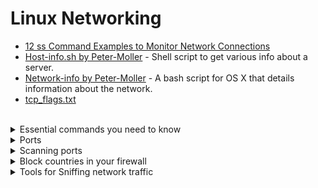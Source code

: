 
# Linux Networking
- [12 ss Command Examples to Monitor Network Connections](https://www.tecmint.com/ss-command-examples-in-linux/)
- [Host-info.sh by Peter-Moller](https://github.com/Peter-Moller/host-info) - Shell script to get various info about a server.
- [Network-info by Peter-Moller](https://github.com/Peter-Moller/network-info) - A bash script for OS X that details information about the network.
- [tcp_flags.txt](https://gist.github.com/tuxfight3r/9ac030cb0d707bb446c7)

<br>

<details> <summary> Essential commands you need to know </summary> <br>
  
````shell
arp -n                       # show arp cache
ip neigh
curl ifconfig.me             # check your public ip
curl ip.me                   # check your public ip
curl ip.kelp.no              # Check your public ip
ip a l                       # show ip config
ip addr OR ip addr show      # show ip config
ifconfig                     # show ip config
ifconfig wlan0 promisc       # enable promiscuous mode on wlan0
iwconfig
netstat
ping
route
ethtool -s eth0 speed 1000 duplex full autoneg on   # sets 1 Gbit network speed specifically on eth0
````

#### Change IP/MAC address
````shell
ip link set dev eth0 down
macchanger -m 11:22:33:44:55:66 eth0
ip link set dev eth0 up
````
#### Set Static IP
````shell
ip addr add 10.10.0.2/24 dev eth0
````

#### Certificates
````shell
openssl x509 -text -noout -in certificate.crt                 #decrypt cert to a more readable form
openssl s_client -showcerts -connect example.com:443          #read the SSL Certificate information from a remote server
````

#### Curl
````
curl -v -H "user-agent: Mozilla/5.0 (Windows NT 6.1; rv:45.0) Gecko/20100101 Firefox/45.0" 'https://url.com'
````

#### Ipv6
````
ip -6 addr                        #show local listed ipv6 adddresses
ip -6 addr show scope global      #show global reachable addresses
dig -6 TXT +short o-o.myaddr.l.google.com @ns1.google.com       #test ipv6 vai dns from terminal
dig -t aaaa +short myip.opendns.com @resolver1.opendns.com      #same
curl -6 https://ifconfig.co                                     #test https
curl -6 https://ifconfig.co/ip
curl -6 https://ipv6.icanhazip.com
ssh -6 sshmyip.com                   #test ssh via ipv6
````
</details>

<details> <summary> Ports </summary> <br>
  
- [Open-ports by Peter-Moller](https://github.com/Peter-Moller/open-ports) - A bash-script for OS X and Linux detailing the open network connections to and from a computer.
````shell
sudo ss -lptn
sudo ss -tulpn
sudo netstat -tulpn
sudo netstat -peanut
sudo netstat -peanut | grep ":80 "
sudo netstat -ltp | egrep -- '-[[:space:]]*$'
sudo netstat --program --numeric-hosts --numeric-ports --extend       # find -inum 152555007
sudo lsof -i TCP:443
sudo lsof -nP -iTCP -sTCP:LISTEN
sudo lsof -i -P -n | grep -i "established"
````

#### NetStat - _Network Statistics_
_command-line tool that displays network connections (both incoming and outgoing), routing tables, and a number of network interface (network interface controller or software-defined network interface) and network protocol statistics. It is available on Unix-like operating systems including OS X, Linux, Solaris, and BSD, and is available on Windows NT-based operating systems including Windows XP, Windows Vista, Windows 7 and Windows 8. [netstat.net](http://netstat.net/)_
````shell
sudo netstat -tulpn
sudo netstat -peanut
sudo netstat -peanut | grep ":8000 "
#This will give you the number of active connections for each connected IP
sudo netstat -ntu -4 -6 |  awk '/^tcp/{ print $5 }' | sed -r 's/:[0-9]+$//' |  sort | uniq -c | sort -n
````

### SS (Socket Statistics)
- [Examples of Linux ss command to monitor network connections](https://www.binarytides.com/linux-ss-command/)
````shell
ss --help
man ss                      # Displays SS's help manual
sudo ss -lntup              # List TCP/UDP  with Pid's
sudo ss -u -a               # Display all UDP sockets
sudo ss -w -a               # Display all raw sockets
sudo ss -x -a               # Display all Unix sockets
sudo ss -4 state closing    # See closing sockets on IPv4
sudo ss -o state established '( dport = :smtp or sport = :smtp )'       # Display all established SMTP connections
sudo ss -o state established '( dport = :http or sport = :http )'       # Display all established HTTP connections
sudo ss dst 192.168.1.2                                                 # Show all ports connected from remote IP 192.168.1.2
sudo ss dst 192.168.1.10:http                                           # Find connections made by remote IP 192.168.1.10:http to our server
sudo ss -x src /tmp/.X11-unix/*                                         # Find all local processor connected to X Server
````

#### filters
| Key/Command | Description |
| ----------- | ----------- |
| sudo ss -4 state FILTER-NAME-HERE | Filters TCP IPv4 |
| sudo ss -6 state FILTER-NAME-HERE | Filters TCP IPv6 |
#### Filter list
````shell
established
syn-sent
syn-recv
fin-wait-1
fin-wait-2
time-wait
closed
close-wait
last-ack
listen
closing
all               # All of the above states
connected         # All the states except for listen and closed
synchronized      # All the connected states except for syn-sent
bucket            # Show states, which are maintained as minisockets, i.e. time-wait and syn-recv
big               # Opposite to bucket state
````

#### SS - filters
| Key/Command | Description |
| ----------- | ----------- |
| sudo ss  sport = :http |
| sudo ss  dport = :http |
| sudo ss  dport \> :1024 |
| sudo ss  sport \> :1024 |
| sudo ss sport \< :32000 |
| sudo ss  sport eq :22 |
| sudo ss  dport != :22 |
| sudo ss  state connected sport = :http |
| sudo ss \( sport = :http or sport = :https \) |
| sudo ss -o state fin-wait-1 \( sport = :http or sport = :https \) dst 192.168.1/24 |


</details>

<details> <summary> Scanning ports </summary> <br>

### Nmap - Network Mapper
````shell
nmap -v IP
nmap -v 192.168.1.1/24
nmap 192.168.1.1-254-p22,80 --open -oG - | awk '/22\/open.*80\/open/{print $2}'
nmap --open -p 22,80 192.168.1.1-254 -oG - | grep "/open" | awk '{ print $2 }'
nmap -Pn -oG -p22,80,443,445 - 100.100.100.100 | awk '/open/{ s = ""; for (i = 5; i <= NF-4; i++) s = s substr($i,1,length($i)-4) "\n"; print $2 " " $3 "\n" s}'
````
</details>

<details> <summary>Block countries in your firewall</summary> <br>
  
- [Free list generator from IP2Location](https://www.ip2location.com/free/visitor-blocker)
- [Download free database](https://download.ip2location.com/lite/)
  
#### My example
- Download the `ASN list`or the `location list` at [https://cable.ayra.ch/ip/](https://cable.ayra.ch/ip/).
- List and save russian ips with `grep Russia asnv4 > list.txt` if you are on Linux/macOS.
- Strip away everything except the IP addresses `grep -oE '[0-9]+\.[0-9]+\.[0-9]+\.[0-9]+/[0-9]+' list.txt > only_ip.txt`
- The file **only_ip.txt** now only contains IPv4 addresses.
- When you get the networks of the country you want, lets say 109.108.32.0/21 (a russian network), you could make a simple bash script called "firewall-rules.sh" if you're using Linux and ufw:
  ````
  #!/bin/bash
  sudo apt install ufw
  sudo ufw enable
  sudo ufw deny from 109.108.32.0/21
  sudo ufw deny from <next network with netmask here>
  sudo ufw deny from <next network with netmask here>
  sudo ufw deny from <next network with netmask here>
  echo "I am now done running the script. Lets check the status"
  ufw status
  ````
- When you are ready, execute it by simply running `sudo bash firewall-rules.sh`

### Country ASN → IP Range / Prefix Generator by 'abdullahdevrel'
- [Country-asn-to-ip-range-prefix](https://github.com/abdullahdevrel/country-asn-to-ip-range-prefix) - Generating the list of IP ranges or prefixes based on one or more countries or ASNs using IPinfo.io

</details>


<details> <summary> Tools for Sniffing network traffic</summary> <br>
  
### TCPDump
- [Tcpdump Examples](https://hackertarget.com/tcpdump-examples)
- [A tcpdump Tutorial with Examples — 50 Ways to Isolate Traffic](https://danielmiessler.com/study/tcpdump/)
  ````shell
  tcpdump
  tcpdump --help
  tcpdump -D                         #same as --list-interfaces
  tcpdump -i eth0                    #same as --interface
  tcpdump -i eth0 udp
  tcpdump -i eth0 tcp
  tcpdump -i eth0 dst 10.10.1.20
  tcpdump -i eth0 host 10.10.1.1
  
  tcpdump -c 100000000 -w /path/out.pcap   #save ~10MB of data
  
  tcpdump -r my.pcap                                                 # Read pcap file
  tcpdump -r my.pcap port 53                                         # List traffic on port 53 (dns)
  tcpdump -r capture.pcap udp port 53 and 'udp[10] & 0x80 = 0'       # List only DNS requests where QR-bit=0:  'udp[10] & 0x80 = 0'
  tcpdump -r save.pcapng port 53| awk '{print $8}'                   # Print field number 8 which shows URLs
  tcpdump -r save.pcapng port 53| awk '{print $8}'|sort --unique     # Sort out unique URLs
  |sed 's/.$//'           # Removes . at the end of the URL
  |grep -vE '^[0-9.]+$'   # Removes IP-adressess as well
  
  tcpdump -i eth0 -nn -s0 -v port 80
  tcpdump -A -s0 port 80
  tcpdump -i eth0 port 636 -X              #-X = show whole package for ldap traffic
  tcpdump -i eth0 proto 17
  
  tcpdump -qns 0 -A -r blah.pcap           #tcpick -C -yP -r tcp_dump.pcap
  tcpdump -i eth0 -s0 -w test.pcap
  tcpdump -i eth0 -s0 -l port 80 | grep 'Server:'
  tcpdump -i eth0 -s 0  -w tcpdump.pcap host hostA and udp
  ````
  
#### Remember
````
and = &&
or = ||
not = !
````
  
#### Size
````shell
tcpdump less 32
tcpdump greater 64
tcpdump <= 128
````

#### TShark (CLI)
  ````shell
  tshark -h                                           # help
  tshark -D                                           # list interfaces
  tshark -i eth0                                      # capture traffic on interface 'eth0'
  tshark -i eth0 -c 10                                # capture first 10 packets
  tshark -i eth0 -c 100 -w capture.pcap               # capture first 100 packets and write them to a file
  tshark -i eth0 -f "tcp port 8080"                   # captures packets going to tcp port 8080
  tshark -i eth0 -Y 'http.request.methop == "POST"'   #
  tshark -r -V capture.pcap                           # reads the capture file with verbose output
  tshark -T x                                         # list available output formats. This can be: pdml, ps, psml, json, jsonraw, ek, text, tabs
  tshark -r capture.pcap -T text > output.txt         # reads file and converts it to text.
  ````

### WiresHark (Graphical user interface)
- [Wireshark Cheat Sheet – Commands, Captures, Filters & Shortcuts](https://www.comparitech.com/net-admin/wireshark-cheat-sheet/)

##### Filters
  ````shell
  frame contains "whatever"
  http
  http contains "http://"
  http contains "http2demo"
  http contains "http://www.http2demo.io/"
  
  http.request.method == "POST"
  http.request.method == "\x48EAD"   #hexadecimal to look for "HEAD
  http.request.method == "\110EAD"   #octal to look for "HEAD"
  smb.path contains "\\\\SERVER\\SHARE"
  
  
  all tcp.port > 80
  all tcp.port > 8079   #port 8080 will be listed if in traffic
  any ip.addr == 1.1.1.1
  ip.src == 1.1.1.1   #Source ->
  ip.dst == 1.1.1.1   #<- Destination
  ip.dst eq domain.com
  ````

</details>
